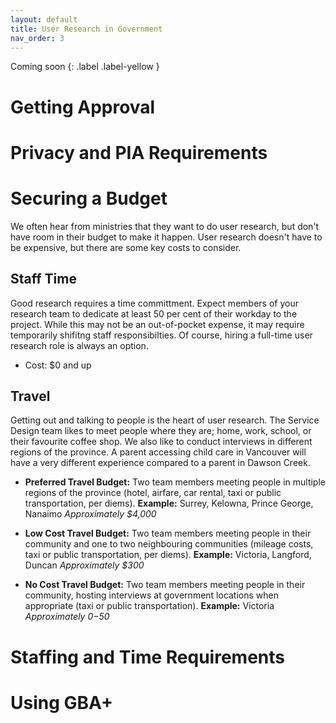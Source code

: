 ```yaml
---
layout: default
title: User Research in Government
nav_order: 3
---
```

Coming soon
{: .label .label-yellow }

# Getting Approval

# Privacy and PIA Requirements

# Securing a Budget

We often hear from ministries that they want to do user research, but don't have room in their budget to make it happen. User research doesn't have to be expensive, but there are some key costs to consider.

## Staff Time
Good research requires a time committment. Expect members of your research team to dedicate at least 50 per cent of their workday to the project. While this may not be an out-of-pocket expense, it may require temporarily shifitng staff responsibilties. Of course, hiring a full-time user research role is always an option. 

- Cost: $0 and up

## Travel
Getting out and talking to people is the heart of user research. The Service Design team likes to meet people where they are; home, work, school, or their favourite coffee shop. We also like to conduct interviews in different regions of the province. A parent accessing child care in Vancouver will have a very different experience compared to a parent in Dawson Creek. 

- **Preferred Travel Budget:** 
Two team members meeting people in multiple regions of the province (hotel, airfare, car rental, taxi or public transportation, per diems). 
**Example:** Surrey, Kelowna, Prince George, Nanaimo
*Approximately $4,000*

- **Low Cost Travel Budget:** 
Two team members meeting people in their community and one to two neighbouring communities (mileage costs, taxi or public transportation, per diems). 
**Example:** Victoria, Langford, Duncan
*Approximately $300*

- **No Cost Travel Budget:**
Two team members meeting people in their community, hosting interviews at government locations when appropriate (taxi or public transportation). 
**Example:** Victoria
*Approximately $0-$50*







# Staffing and Time Requirements

# Using GBA+ 
